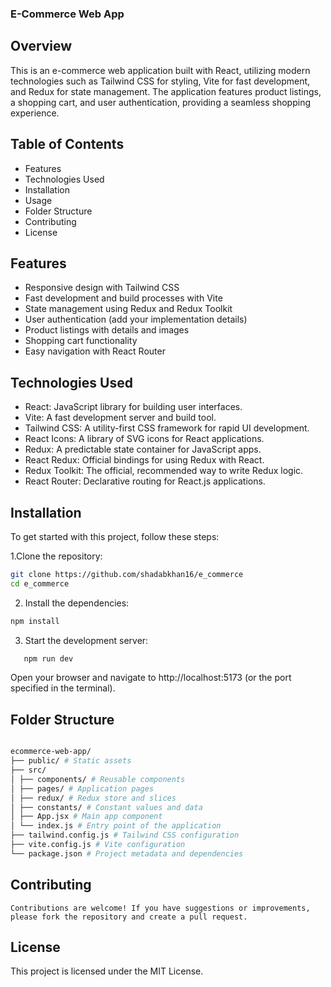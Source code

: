### E-Commerce Web App

## Overview

This is an e-commerce web application built with React, utilizing modern technologies such as Tailwind CSS for styling, Vite for fast development, and Redux for state management. The application features product listings, a shopping cart, and user authentication, providing a seamless shopping experience.

## Table of Contents

- Features
- Technologies Used
- Installation
- Usage
- Folder Structure
- Contributing
- License

## Features

- Responsive design with Tailwind CSS
- Fast development and build processes with Vite
- State management using Redux and Redux Toolkit
- User authentication (add your implementation details)
- Product listings with details and images
- Shopping cart functionality
- Easy navigation with React Router

## Technologies Used

- React: JavaScript library for building user interfaces.
- Vite: A fast development server and build tool.
- Tailwind CSS: A utility-first CSS framework for rapid UI development.
- React Icons: A library of SVG icons for React applications.
- Redux: A predictable state container for JavaScript apps.
- React Redux: Official bindings for using Redux with React.
- Redux Toolkit: The official, recommended way to write Redux logic.
- React Router: Declarative routing for React.js applications.

## Installation

To get started with this project, follow these steps:

1.Clone the repository:

```bash
git clone https://github.com/shadabkhan16/e_commerce
cd e_commerce
```

2. Install the dependencies:

```bash
npm install
```

3. Start the development server:

```bash
   npm run dev
```

Open your browser and navigate to http://localhost:5173 (or the port specified in the terminal).

## Folder Structure

```bash

ecommerce-web-app/
├── public/ # Static assets
├── src/
│ ├── components/ # Reusable components
│ ├── pages/ # Application pages
│ ├── redux/ # Redux store and slices
│ ├── constants/ # Constant values and data
│ ├── App.jsx # Main app component
│ └── index.js # Entry point of the application
├── tailwind.config.js # Tailwind CSS configuration
├── vite.config.js # Vite configuration
└── package.json # Project metadata and dependencies
```

## Contributing

    Contributions are welcome! If you have suggestions or improvements, please fork the repository and create a pull request.

## License

This project is licensed under the MIT License.
